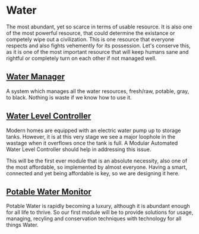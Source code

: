 
# Water
The most abundant, yet so scarce in terms of usable resource. It is also one of the most powerful resource, that could determine the existance or competely wipe out a civilization. This is one resource that everyone respects and also fights vehemently for its possession. Let's conserve this, as it is one of the most important resource that will keep humans sane and rightful or completely turn on each other if not managed well.

## [Water Manager](WaterManager/)
A system which manages all the water resources, fresh/raw, potable, gray, to black. Nothing is waste if we know how to use it.

## [Water Level Controller](WaterLevelController/)
 Modern homes are equipped with an electric water pump up to storage tanks. However, it is at this very stage we see a major loophole in the wastage when it overflows once the tank is full. A Modular Automated Water Level Controller should help in addressing this issue.
 
 This will be the first ever module that is an absolute necessity, also one of the most affordable, so implemented by almost everyone. Having a smart, connected and yet being affordable is key, so we are designing it here.
 
 ## [Potable Water Monitor](PotableWaterMonitor/)
 Potable Water is rapidly becoming a luxury, although it is abundant enough for all life to thrive. So our first module will be to provide solutions for usage, managing, recyling and conservation techniques with technology for all things Water.
